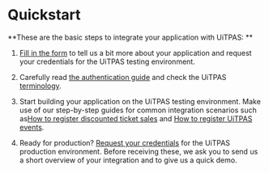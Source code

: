 # Quickstart

**These are the basic steps to integrate your application with UiTPAS:
**
1. [Fill in the form](https://forms.gle/NcAjVQv1jvEwKzAC9) to tell us a bit more about your application and request your credentials for the UiTPAS testing environment.

2. Carefully read [the authentication guide](https://publiq.stoplight.io/docs/authentication/docs/Authentication-methods/Client-access-token.md) and check the UiTPAS [terminology](https://publiq.stoplight.io/docs/uitpas/docs/Terminology.md).

3. Start building your application on the UiTPAS testing environment.
Make use of our step-by-step guides for common integration scenarios
such as[How to register discounted ticket sales](/docs/uitpas/docs/Guides/Registering-discounted-ticket-sales.md) and [How to register UiTPAS events](/docs/uitpas/docs/Guides/Registering-events.md).

4. Ready for production? [Request your credentials](https://forms.gle/CDdJfmeuNocYPSRc9) for the UiTPAS production environment. Before receiving these, we ask you to send us a short overview of your integration and to give us a quick demo.
